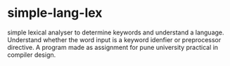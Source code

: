 # simple-lang-lex
simple lexical analyser to determine keywords and understand a language. Understand whether the word input is a keyword idenfier or preprocessor directive. A program made as assignment for pune university practical in compiler design.
